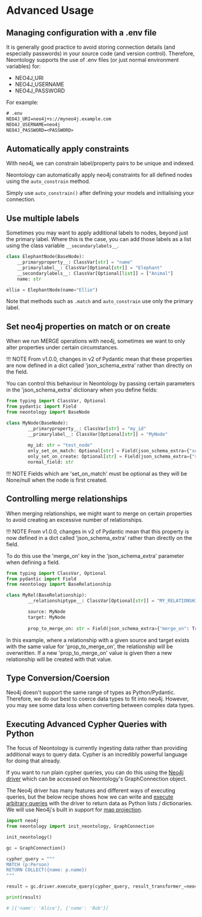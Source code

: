 # Advanced Usage

## Managing configuration with a .env file

It is generally good practice to avoid storing connection details (and especially passwords) in your source code (and version control). Therefore, Neontology supports the use of .env files (or just normal environment variables) for:

* NEO4J_URI
* NEO4J_USERNAME
* NEO4J_PASSWORD

For example:

```txt
# .env
NEO4J_URI=neo4j+s://myneo4j.example.com
NEO4J_USERNAME=neo4j
NEO4J_PASSWORD=<PASSWORD>
```

## Automatically apply constraints

With neo4j, we can constrain label/property pairs to be unique and indexed.

Neontology can automatically apply neo4j constraints for all defined nodes using the `auto_constrain` method.

Simply use `auto_constrain()` after defining your models and initialising your connection.

## Use multiple labels

Sometimes you may want to apply additional labels to nodes, beyond just the primary label. Where this is the case, you can add those labels as a list using the class variable `__secondarylabels__`.

```python
class ElephantNode(BaseNode):
    __primaryproperty__: ClassVar[str] = "name"
    __primarylabel__: ClassVar[Optional[str]] = "Elephant"
    __secondarylabels__: ClassVar[Optional[list]] = ["Animal"]
    name: str

ellie = ElephantNode(name="Ellie")
```

Note that methods such as `.match` and `auto_constrain` use only the primary label.

## Set neo4j properties on match or on create

When we run MERGE operations with neo4j, sometimes we want to only alter properties under certain circumstances.

!!! NOTE
    From v1.0.0, changes in v2 of Pydantic mean that these properties are now defined in a dict called 'json_schema_extra' rather than directly on the field.

You can control this behaviour in Neontology by passing certain parameters in the 'json_schema_extra' dictionary when you define fields:

```python
from typing import ClassVar, Optional
from pydantic import Field
from neontology import BaseNode

class MyNode(BaseNode):
        __primaryproperty__: ClassVar[str] = "my_id"
        __primarylabel__: ClassVar[Optional[str]] = "MyNode"
        
        my_id: str = "test_node"
        only_set_on_match: Optional[str] = Field(json_schema_extra={"set_on_match": True})
        only_set_on_create: Optional[str] = Field(json_schema_extra={"set_on_create": True})
        normal_field: str
```

!!! NOTE
    Fields which are 'set_on_match' must be optional as they will be None/null when the node is first created.

## Controlling merge relationships

When merging relationships, we might want to merge on certain properties to avoid creating an excessive number of relationships.

!!! NOTE
    From v1.0.0, changes in v2 of Pydantic mean that this property is now defined in a dict called 'json_schema_extra' rather than directly on the field.

To do this use the 'merge_on' key in the 'json_schema_extra' parameter when defining a field.

```python
from typing import ClassVar, Optional
from pydantic import Field
from neontology import BaseRelationship

class MyRel(BaseRelationship):
        __relationshiptype__: ClassVar[Optional[str]] = "MY_RELATIONSHIP_TO"

        source: MyNode
        target: MyNode
        
        prop_to_merge_on: str = Field(json_schema_extra={"merge_on": True})
```

In this example, where a relationship with a given source and target exists with the same value for 'prop_to_merge_on', the relationship will be overwritten. If a new 'prop_to_merge_on' value is given then a new relationship will be created with that value.

## Type Conversion/Coersion

Neo4j doesn't support the same range of types as Python/Pydantic. Therefore, we do our best to coerce data types to fit into neo4j. However, you may see some data loss when converting between complex data types.

## Executing Advanced Cypher Queries with Python

The focus of Neontology is currently ingesting data rather than providing additional ways to query data. Cypher is an incredibly powerful language for doing that already.

If you want to run plain cypher queries, you can do this using the [Neo4j driver](https://neo4j.com/docs/api/python-driver/current/index.html) which can be accessed on Neontology's GraphConnection object.

The Neo4j driver has many features and different ways of executing queries, but the below recipe shows how we can write and [execute arbitrary queries](https://neo4j.com/docs/api/python-driver/current/api.html#neo4j.Driver.execute_query) with the driver to return data as Python lists / dictionaries. We will use Neo4j's built in support for [map projection](https://neo4j.com/docs/cypher-manual/current/values-and-types/maps/).

```python
import neo4j
from neontology import init_neontology, GraphConnection

init_neontology()

gc = GraphConnection()

cypher_query = """
MATCH (p:Person)
RETURN COLLECT({name: p.name})
"""

result = gc.driver.execute_query(cypher_query, result_transformer_=neo4j.Result.single)

print(result)

# [{'name': 'Alice'}, {'name': 'Bob'}]

```
